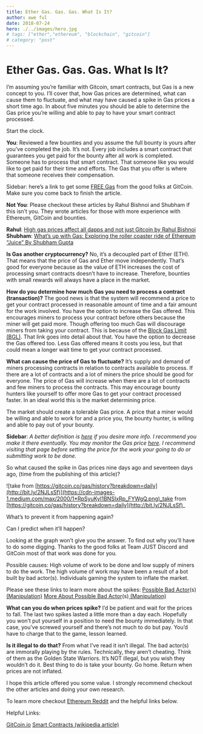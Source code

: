 ```yaml
---
title: Ether Gas. Gas. Gas. What Is It?
author: awe ful
date: 2018-07-24
hero: ./../images/hero.jpg
# tags: ["ether","ethereum", "blockchain", "gitcoin"]
# category: "post"
---
```


# Ether Gas. Gas. Gas. What Is It?

I’m assuming you’re familiar with Gitcoin, smart contracts, but Gas is a new concept to you. I’ll cover that, how Gas prices are determined, what can cause them to fluctuate, and what may have caused a spike in Gas prices a short time ago. In about five minutes you should be able to determine the Gas price you’re willing and able to pay to have your smart contract processed.

Start the clock.

**You**: Reviewed a few bounties and you assume the full bounty is yours after you’ve completed the job. It’s not. Every job includes a smart contract that guarantees you get paid for the bounty after all work is completed. Someone has to process that smart contract. That someone like you would like to get paid for their time and efforts. The Gas that you offer is where that someone receives their compensation.

Sidebar: here’s a link to get some [FREE Gas](http://bit.ly/2LAJ4zX) from the good folks at GitCoin. Make sure you come back to finish the article.

**Not You**: Please checkout these articles by Rahul Bishnoi and Shubham if this isn’t you. They wrote articles for those with more experience with Ethereum, GitCoin and bounties.

**Rahul**: [High gas prices affect all dapps and not just Gitcoin by Rahul Bishnoi](http://bit.ly/2LxYyot)
**Shubham**: [What’s up with Gas: Exploring the roller coaster ride of Ethereum “Juice” By Shubham Gupta](http://bit.ly/2LuSkpp)

**Is Gas another cryptocurrency?** No, it’s a decoupled part of Ether (ETH). That means that the price of Gas and Ether move independently. That’s good for everyone because as the value of ETH increases the cost of processing smart contracts doesn’t have to increase. Therefore, bounties with small rewards will always have a place in the market.

**How do you determine how much Gas you need to process a contract (transaction)?** The good news is that the system will recommend a price to get your contract processed in reasonable amount of time and a fair amount for the work involved. You have the option to increase the Gas offered. This encourages miners to process your contract before others because the miner will get paid more. Though offering too much Gas will discourage miners from taking your contract. This is because of the [Block Gas Limit (BGL)](http://bit.ly/2NHhVbV). That link goes into detail about that. You have the option to decrease the Gas offered too. Less Gas offered means it costs you less, but that could mean a longer wait time to get your contract processed.

**What can cause the price of Gas to fluctuate?** It’s supply and demand of miners processing contracts in relation to contracts available to process. If there are a lot of contracts and a lot of miners the price should be good for everyone. The price of Gas will increase when there are a lot of contracts and few miners to process the contracts. This may encourage bounty hunters like yourself to offer more Gas to get your contract processed faster. In an ideal world this is the market determining price.

The market should create a tolerable Gas price. A price that a miner would be willing and able to work for and a price you, the bounty hunter, is willing and able to pay out of your bounty.

**Sidebar**: _A better definition is [here](https://ethereum.stackexchange.com/questions/3/what-is-meant-by-the-term-gas) if you desire more info. I recommend you make it there eventually. You may monitor the Gas price [here](https://ethgasstation.info/). I recommend visiting that page before setting the price for the work your going to do or submitting work to be done._

So what caused the spike in Gas prices nine days ago and seventeen days ago, (time from the publishing of this article)?

![take from [https://gitcoin.co/gas/history?breakdown=daily](http://bit.ly/2NJLsSf)](https://cdn-images-1.medium.com/max/2000/1*RpSyuKyI1BNSIxRp_FYWgQ.png)_take from [https://gitcoin.co/gas/history?breakdown=daily](http://bit.ly/2NJLsSf)_

What’s to prevent it from happening again?

Can I predict when it’ll happen?

Looking at the graph won’t give you the answer. To find out why you’ll have to do some digging. Thanks to the good folks at Team JUST Discord and GitCoin most of that work was done for you.

Possible causes:
High volume of work to be done and low supply of miners to do the work. The high volume of work may have been a result of a bot built by bad actor(s). Individuals gaming the system to inflate the market.

Please see these links to learn more about the spikes:
[Possible Bad Actor](http://bit.ly/2NHvd8t)(s)[ (Manipulation)](http://bit.ly/2NHvd8t)
[More About Possible Bad Actor](http://bit.ly/2NDX1ui)(s)[ (Manipulation)](http://bit.ly/2NDX1ui)

**What can you do when prices spike?** I’d be patient and wait for the prices to fall. The last two spikes lasted a little more than a day each. Hopefully you won’t put yourself in a position to need the bounty immediately. In that case, you’ve screwed yourself and there’s not much to do but pay. You’d have to charge that to the game, lesson learned.

**Is it illegal to do that?** From what I’ve read it isn’t illegal. The bad actor(s) are immorally playing by the rules. Technically, they aren’t cheating. Think of them as the Golden State Warriors. It’s NOT illegal, but you wish they wouldn’t do it. Best thing to do is take your bounty. Go home. Return when prices are not inflated.

I hope this article offered you some value. I strongly recommend checkout the other articles and doing your own research.

To learn more checkout [Ethereum Reddit](https://www.reddit.com/r/ethereum/) and the helpful links below.

Helpful Links:

[GitCoin.io](http://bit.ly/2LA5K3j)
[Smart Contracts (wikipedia article)](http://bit.ly/2LwhCTT)
